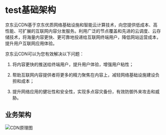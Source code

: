 # test基础架构

京东云CDN基于京东优质网络基础设施和智能云计算技术，向您提供低成本、高性能、可扩展的互联网内容分发服务。利用广泛的节点覆盖和先进的云调度、云存储技术，将海量内容更快、更可靠地投递给互联网终端用户，降低网站运营成本，提升用户互联网应用体验。

京东云CDN可以为您有效解决以下问题：

1)   将内容更快的推送给终端用户，提升用户体验，增强用户粘性；

2)   帮助互联网内容提供者将更多的精力聚焦在内容上，减轻网络基础设施建设负担和成本；

3)   提升网络应用的健壮性和安全性，实现多点容灾备份，有效防御外来攻击和威胁。

## 业务架构

![CDN原理图](https://github.com/jdcloudcom/cn/blob/edit/image/CDN/CDN-BI.png)
